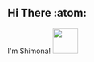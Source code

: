 
## Hi There :atom:
I'm Shimona! <img src="https://media.giphy.com/media/JRsQiAN79bPWUv43Ko/giphy.gif" width="50">
<img align='right'>
